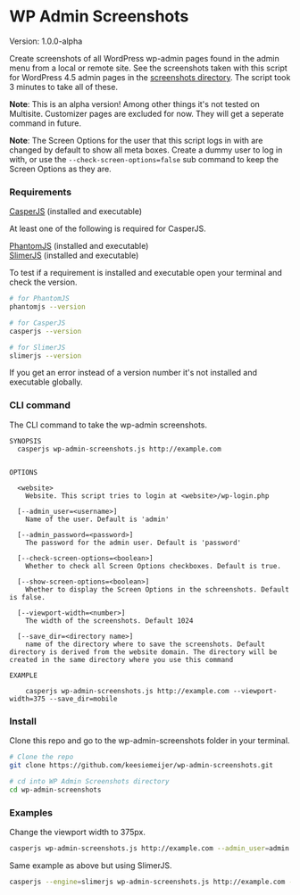 # WP Admin Screenshots #

Version: 1.0.0-alpha  

Create screenshots of all WordPress wp-admin pages found in the admin menu from a local or remote site. See the screenshots taken with this script for WordPress 4.5 admin pages in the [screenshots directory](https://github.com/keesiemeijer/wp-admin-screenshots/tree/master/screenshots). The script took 3 minutes to take all of these. 

**Note**: This is an alpha version! Among other things it's not tested on Multisite. Customizer pages are excluded for now. They will get a seperate command in future.

**Note**: The Screen Options for the user that this script logs in with are changed by default to show all meta boxes. Create a dummy user to log in with, or use the `--check-screen-options=false` sub command to keep the Screen Options as they are.

### Requirements
[CasperJS](http://casperjs.org/) (installed and executable)

At least one of the following is required for CasperJS.

[PhantomJS](http://phantomjs.org/) (installed and executable)  
[SlimerJS](https://slimerjs.org/) (installed and executable)  

To test if a requirement is installed and executable open your terminal and check the version.

```bash
# for PhantomJS
phantomjs --version

# for CasperJS
casperjs --version

# for SlimerJS
slimerjs --version
```

If you get an error instead of a version number it's not installed and executable globally.

### CLI command
The CLI command to take the wp-admin screenshots.

```
SYNOPSIS
  casperjs wp-admin-screenshots.js http://example.com

  
OPTIONS

  <website>
    Website. This script tries to login at <website>/wp-login.php  

  [--admin_user=<username>]
    Name of the user. Default is 'admin'
	 
  [--admin_password=<password>]
    The password for the admin user. Default is 'password'

  [--check-screen-options=<boolean>]
    Whether to check all Screen Options checkboxes. Default is true.

  [--show-screen-options=<boolean>]
    Whether to display the Screen Options in the schreenshots. Default is false.

  [--viewport-width=<number>]
    The width of the screenshots. Default 1024

  [--save_dir=<directory name>]
    name of the directory where to save the screenshots. Default directory is derived from the website domain. The directory will be created in the same directory where you use this command

EXAMPLE
    
    casperjs wp-admin-screenshots.js http://example.com --viewport-width=375 --save_dir=mobile

```

### Install

Clone this repo and go to the wp-admin-screenshots folder in your terminal.

```bash
# Clone the repo
git clone https://github.com/keesiemeijer/wp-admin-screenshots.git

# cd into WP Admin Screenshots directory
cd wp-admin-screenshots
```

### Examples

Change the viewport width to 375px.
```bash
casperjs wp-admin-screenshots.js http://example.com --admin_user=admin --admin_password=password --viewport-width=375
```

Same example as above but using SlimerJS.
```bash
casperjs --engine=slimerjs wp-admin-screenshots.js http://example.com --admin_user=admin --admin_password=password --viewport-width=375
```